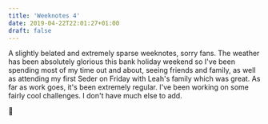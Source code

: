 ```yaml
---
title: 'Weeknotes 4'
date: 2019-04-22T22:01:27+01:00
draft: false
---
```


A slightly belated and extremely sparse weeknotes, sorry fans. The weather has been absolutely glorious this bank holiday weekend so I've been spending most of my time out and about, seeing friends and family, as well as attending my first Seder on Friday with Leah's family which was great. As far as work goes, it's been extremely regular. I've been working on some fairly cool challenges. I don't have much else to add.

👋
